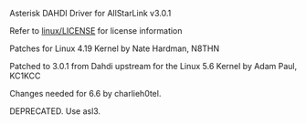 Asterisk DAHDI Driver for AllStarLink v3.0.1

Refer to [linux/LICENSE](https://github.com/ajpaul25/ASL-DAHDI/blob/master/linux/LICENSE) for license information


Patches for Linux 4.19 Kernel by Nate Hardman, N8THN

Patched to 3.0.1 from Dahdi upstream for the Linux 5.6 Kernel by Adam Paul, KC1KCC

Changes needed for 6.6 by charlieh0tel.   

DEPRECATED.   Use asl3.

